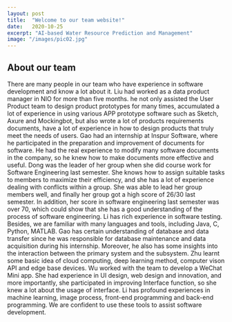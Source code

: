 ```yaml
---
layout: post
title:  "Welcome to our team website!"
date:   2020-10-25
excerpt: "AI-based Water Resource Prediction and Management"
image: "/images/pic02.jpg"
---
```


## About our team
There are many people in our team who have experience in software development and know a lot about it. Liu had worked as a data product manager in NIO for more than five months. he not only assisted the User Product team to design product prototypes for many times, accumulated a lot of experience in using various APP prototype software such as Sketch, Axure and Mockingbot, but also wrote a lot of products requirements documents, have a lot of experience in how to design products that truly meet the needs of users. Gao had an internship at Inspur Software, where he participated in the preparation and improvement of documents for software. He had the real experience to modify many software documents in the company, so he knew how to make documents more effective and useful. Dong was the leader of her group when she did course work for Software Engineering last semester. She knows how to assign suitable tasks to members to maximize their efficiency, and she has a lot of experience dealing with conflicts within a group. She was able to lead her group members well, and finally her group got a high score of 26/30 last semester. In addition, her score in software engineering last semester was over 70, which could show that she has a good understanding of the process of software engineering. Li has rich experience in software testing.
Besides, we are familiar with many languages and tools, including Java, C, Python, MATLAB. Gao has certain understanding of database and data transfer since he was responsible for database maintenance and data acquisition during his internship. Moreover, he also has some insights into the interaction between the primary system and the subsystem. Zhu learnt some basic idea of cloud computing, deep learning method, computer vison API and edge base devices. Wu worked with the team to develop a WeChat Mini app. She had experience in UI design, web design and innovation, and more importantly, she participated in improving Interface function, so she knew a lot about the usage of interface. Li has profound experiences in machine learning, image process, front-end programming and back-end programming. We are confident to use these tools to assist software development.

